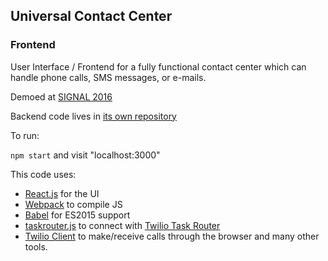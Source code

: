 ## Universal Contact Center
### Frontend

User Interface / Frontend for a fully functional contact center which can handle phone calls, SMS messages, or e-mails.

Demoed at [SIGNAL 2016](https://www.twilio.com/signal/schedule/6hw4T5PinKeYaEOUoWoAKS/building-a-universal-call-center-with-task-router-and-aws-lambda)

Backend code lives in [its own repository](https://github.com/droberts84/universal-contact-center-be)

To run:

`npm start`  and visit "localhost:3000"

This code uses:

- [React.js](https://facebook.github.io/react/) for the UI
- [Webpack](http://webpack.github.io/) to compile JS
- [Babel](http://babeljs.io/) for ES2015 support
- [taskrouter.js](https://www.twilio.com/docs/api/taskrouter/worker-js) to connect with [Twilio Task Router](https://www.twilio.com/taskrouter)
- [Twilio Client](https://www.twilio.com/client) to make/receive calls through the browser
and many other tools.

